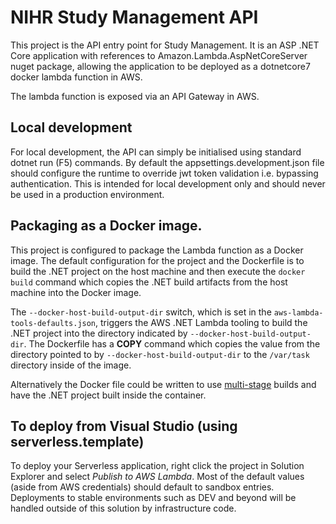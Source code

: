 # NIHR Study Management API

This project is the API entry point for Study Management. It is an ASP .NET Core application with references to Amazon.Lambda.AspNetCoreServer nuget package, allowing the
application to be deployed as a dotnetcore7 docker lambda function in AWS.

The lambda function is exposed via an API Gateway in AWS.

## Local development
For local development, the API can simply be initialised using standard dotnet run (F5) commands. By default the appsettings.development.json file should configure the runtime
to override jwt token validation i.e. bypassing authentication. This is intended for local development only and should never be used in a production environment.

## Packaging as a Docker image.

This project is configured to package the Lambda function as a Docker image. The default configuration for the project and the Dockerfile is to build 
the .NET project on the host machine and then execute the `docker build` command which copies the .NET build artifacts from the host machine into 
the Docker image. 

The `--docker-host-build-output-dir` switch, which is set in the `aws-lambda-tools-defaults.json`, triggers the 
AWS .NET Lambda tooling to build the .NET project into the directory indicated by `--docker-host-build-output-dir`. The Dockerfile 
has a **COPY** command which copies the value from the directory pointed to by `--docker-host-build-output-dir` to the `/var/task` directory inside of the 
image.

Alternatively the Docker file could be written to use [multi-stage](https://docs.docker.com/develop/develop-images/multistage-build/) builds and 
have the .NET project built inside the container.

## To deploy from Visual Studio (using serverless.template)

To deploy your Serverless application, right click the project in Solution Explorer and select *Publish to AWS Lambda*. Most of the default values (aside from AWS credentials)
should default to sandbox entries. Deployments to stable environments such as DEV and beyond will be handled outside of this solution by infrastructure code.


